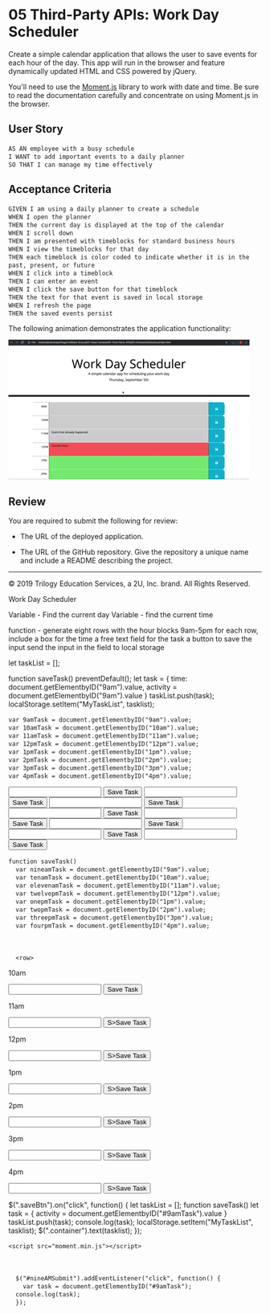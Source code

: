 # 05 Third-Party APIs: Work Day Scheduler

Create a simple calendar application that allows the user to save events for each hour of the day. This app will run in the browser and feature dynamically updated HTML and CSS powered by jQuery.

You'll need to use the [Moment.js](https://momentjs.com/) library to work with date and time. Be sure to read the documentation carefully and concentrate on using Moment.js in the browser.

## User Story

```
AS AN employee with a busy schedule
I WANT to add important events to a daily planner
SO THAT I can manage my time effectively
```

## Acceptance Criteria

```
GIVEN I am using a daily planner to create a schedule
WHEN I open the planner
THEN the current day is displayed at the top of the calendar
WHEN I scroll down
THEN I am presented with timeblocks for standard business hours
WHEN I view the timeblocks for that day
THEN each timeblock is color coded to indicate whether it is in the past, present, or future
WHEN I click into a timeblock
THEN I can enter an event
WHEN I click the save button for that timeblock
THEN the text for that event is saved in local storage
WHEN I refresh the page
THEN the saved events persist
```

The following animation demonstrates the application functionality:

![day planner demo](./Assets/05-third-party-apis-homework-demo.gif)

## Review

You are required to submit the following for review:

* The URL of the deployed application.

* The URL of the GitHub repository. Give the repository a unique name and include a README describing the project.

- - -
© 2019 Trilogy Education Services, a 2U, Inc. brand. All Rights Reserved.



Work Day Scheduler

Variable - Find the current day 
Variable - find the current time

function - generate eight rows with the hour blocks 9am-5pm
for each row, include
    a box for the time
    a free text field for the task
    a button to save the input
send the input in the field to local storage

let taskList = [];

function saveTask()
    preventDefault();
        let task = {
            time: document.getElementbyID("9am").value,
            activity = document.getElementbyID("9am").value
        }
taskList.push(task);
localStorage.setItem("MyTaskList", tasklist);

    var 9amTask = document.getElementbyID("9am").value;
    var 10amTask = document.getElementbyID("10am").value;
    var 11amTask = document.getElementbyID("11am").value;
    var 12pmTask = document.getElementbyID("12pm").value;
    var 1pmTask = document.getElementbyID("1pm").value;
    var 2pmTask = document.getElementbyID("2pm").value;
    var 3pmTask = document.getElementbyID("3pm").value;
    var 4pmTask = document.getElementbyID("4pm").value;

<input type="text" name="" id="9am">
<button onclick=saveTask()>Save Task</button>
<input type="text" name="" id="10am">
<button onclick=saveTask()>Save Task</button>
<input type="text" name="" id="11am">
<button onclick=saveTask()>Save Task</button>
<input type="text" name="" id="12pm">
<button onclick=saveTask()>Save Task</button>
<input type="text" name="" id="1pm">
<button onclick=saveTask()>Save Task</button>
<input type="text" name="" id="2pm">
<button onclick=saveTask()>Save Task</button>
<input type="text" name="" id="3pm">
<button onclick=saveTask()>Save Task</button>
<input type="text" name="" id="4pm">
<button onclick=saveTask()>Save Task</button>

    function saveTask()
      var nineamTask = document.getElementbyID("9am").value;
      var tenamTask = document.getElementbyID("10am").value;
      var elevenamTask = document.getElementbyID("11am").value;
      var twelvepmTask = document.getElementbyID("12pm").value;
      var onepmTask = document.getElementbyID("1pm").value;
      var twopmTask = document.getElementbyID("2pm").value;
      var threepmTask = document.getElementbyID("3pm").value;
      var fourpmTask = document.getElementbyID("4pm").value;



      <row>
  <p class = "timeBlock">10am</p>
<input type="text" name="" id="10am">
<button class=saveBtn>Save Task</button>
</row>
<row>
  <p class = "timeBlock">11am</p>
<input type="text" name="" id="11am">
<button class=saveBtn>S>Save Task</button>
</row>
<row>
  <p class = "timeBlock">12pm</p>
<input type="text" name="" id="12pm">
<button class=saveBtn>S>Save Task</button>
</row>
<row>
  <p class = "timeBlock">1pm</p>
<input type="text" name="" id="1pm">
<button class=saveBtn>S>Save Task</button>
</row>
<row>
  <p class = "timeBlock">2pm</p>
<input type="text" name="" id="2pm">
<button class=saveBtn>S>Save Task</button>
</row>
<row>
  <p class = "timeBlock">3pm</p>
<input type="text" name="" id="3pm">
<button class=saveBtn>S>Save Task</button>
</row>
<p class = "timeBlock">4pm</p>
<row><input type="text" name="" id="4pm">
<button class=saveBtn>S>Save Task</button>
</row>



$(".saveBtn").on("click", function() {
    let taskList = [];
    function saveTask()
        let task = {
            activity = document.getElementbyID("#9amTask").value
        }
      taskList.push(task);
      console.log(task);
      localStorage.setItem("MyTaskList", tasklist);
      $(".container").text(tasklist);
    });



    <script src="moment.min.js"></script>



      $("#nineAMSubmit").addEventListener("click", function() {
        var task = document.getElementbyID("#9amTask");
      console.log(task);
      });